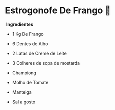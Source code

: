 # Estrogonofe De Frango :chicken: 

​         **Ingredientes**

- 1 Kg De Frango
- 6 Dentes de Alho

- 2 Latas de Creme de Leite 

- 3 Colheres de sopa de mostarda

- Championg

- Molho de Tomate

- Manteiga

- Sal a gosto

  




